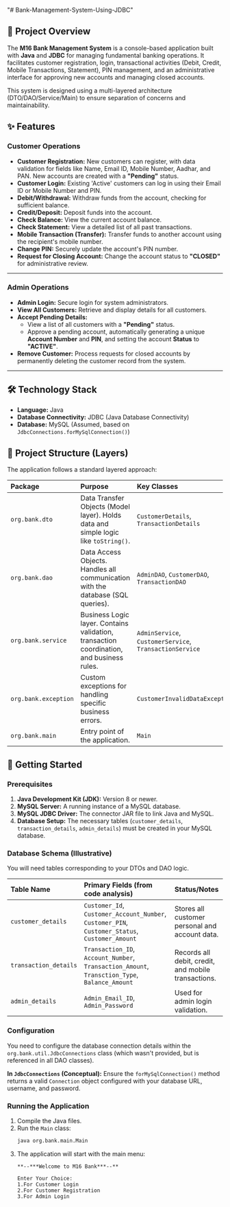 "# Bank-Management-System-Using-JDBC" 
## 🏦 Project Overview

The **M16 Bank Management System** is a console-based application built with **Java** and **JDBC** for managing fundamental banking operations. It facilitates customer registration, login, transactional activities (Debit, Credit, Mobile Transactions, Statement), PIN management, and an administrative interface for approving new accounts and managing closed accounts.

This system is designed using a multi-layered architecture (DTO/DAO/Service/Main) to ensure separation of concerns and maintainability.

## ✨ Features

### Customer Operations
* **Customer Registration:** New customers can register, with data validation for fields like Name, Email ID, Mobile Number, Aadhar, and PAN. New accounts are created with a **"Pending"** status.
* **Customer Login:** Existing 'Active' customers can log in using their Email ID or Mobile Number and PIN.
* **Debit/Withdrawal:** Withdraw funds from the account, checking for sufficient balance.
* **Credit/Deposit:** Deposit funds into the account.
* **Check Balance:** View the current account balance.
* **Check Statement:** View a detailed list of all past transactions.
* **Mobile Transaction (Transfer):** Transfer funds to another account using the recipient's mobile number.
* **Change PIN:** Securely update the account's PIN number.
* **Request for Closing Account:** Change the account status to **"CLOSED"** for administrative review.

---

### Admin Operations
* **Admin Login:** Secure login for system administrators.
* **View All Customers:** Retrieve and display details for all customers.
* **Accept Pending Details:**
    * View a list of all customers with a **"Pending"** status.
    * Approve a pending account, automatically generating a unique **Account Number** and **PIN**, and setting the account **Status** to **"ACTIVE"**.
* **Remove Customer:** Process requests for closed accounts by permanently deleting the customer record from the system.

---

## 🛠️ Technology Stack

* **Language:** Java
* **Database Connectivity:** JDBC (Java Database Connectivity)
* **Database:** MySQL (Assumed, based on `JdbcConnections.forMySqlConnection()`)

## 🧱 Project Structure (Layers)

The application follows a standard layered approach:

| Package | Purpose | Key Classes |
| :--- | :--- | :--- |
| `org.bank.dto` | Data Transfer Objects (Model layer). Holds data and simple logic like `toString()`. | `CustomerDetails`, `TransactionDetails` |
| `org.bank.dao` | Data Access Objects. Handles all communication with the database (SQL queries). | `AdminDAO`, `CustomerDAO`, `TransactionDAO` |
| `org.bank.service`| Business Logic layer. Contains validation, transaction coordination, and business rules. | `AdminService`, `CustomerService`, `TransactionService` |
| `org.bank.exception` | Custom exceptions for handling specific business errors. | `CustomerInvalidDataException` |
| `org.bank.main` | Entry point of the application. | `Main` |

## 🚀 Getting Started

### Prerequisites

1.  **Java Development Kit (JDK):** Version 8 or newer.
2.  **MySQL Server:** A running instance of a MySQL database.
3.  **MySQL JDBC Driver:** The connector JAR file to link Java and MySQL.
4.  **Database Setup:** The necessary tables (`customer_details`, `transaction_details`, `admin_details`) must be created in your MySQL database.

### Database Schema (Illustrative)

You will need tables corresponding to your DTOs and DAO logic.

| Table Name | Primary Fields (from code analysis) | Status/Notes |
| :--- | :--- | :--- |
| `customer_details` | `Customer_Id`, `Customer_Account_Number`, `Customer_PIN`, `Customer_Status`, `Customer_Amount` | Stores all customer personal and account data. |
| `transaction_details` | `Transaction_ID`, `Account_Number`, `Transaction_Amount`, `Transction_Type`, `Balance_Amount` | Records all debit, credit, and mobile transactions. |
| `admin_details` | `Admin_Email_ID`, `Admin_Password` | Used for admin login validation. |

### Configuration

You need to configure the database connection details within the `org.bank.util.JdbcConnections` class (which wasn't provided, but is referenced in all DAO classes).

**In `JdbcConnections` (Conceptual):**
Ensure the `forMySqlConnection()` method returns a valid `Connection` object configured with your database URL, username, and password.

### Running the Application

1.  Compile the Java files.
2.  Run the `Main` class:
    ```bash
    java org.bank.main.Main
    ```
3.  The application will start with the main menu:
    ```
    **--***Welcome to M16 Bank***--**

    Enter Your Choice: 
    1.For Customer Login
    2.For Customer Registration
    3.For Admin Login
    ```